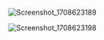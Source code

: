 ![Screenshot_1708623189](https://github.com/DevByShahzaib/BANO-QABIL-2.0-FLUTTER/assets/108393358/57c9aa4b-8404-43c9-9ca5-46af249bcc2e)


![Screenshot_1708623198](https://github.com/DevByShahzaib/BANO-QABIL-2.0-FLUTTER/assets/108393358/ba4df08e-49ec-4421-af95-d33753e70d7d)
